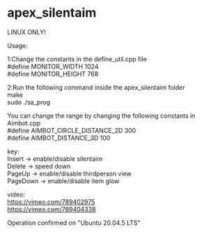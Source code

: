 # apex_silentaim  
  
LINUX ONLY!  
  
Usage:  
  
1:Change the constants in the define_util.cpp file  
#define MONITOR_WIDTH 1024  
#define MONITOR_HEIGHT 768  

2:Run the following command inside the apex_silentaim folder  
make  
sudo ./sa_prog  
  
You can change the range by changing the following constants in Aimbot.cpp  
#define AIMBOT_CIRCLE_DISTANCE_2D 300  
#define AIMBOT_DISTANCE_3D 100  
  
key:  
Insert -> enable/disable silentaim  
Delete -> speed down  
PageUp -> enable/disable thirdperson view  
PageDown -> enable/disable item glow  
  
  
video:  
https://vimeo.com/789402975  
https://vimeo.com/789404338  
  
Operation confirmed on "Ubuntu 20.04.5 LTS"  
  
